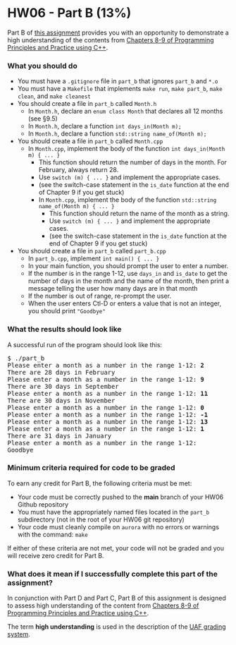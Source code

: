 # HW06 - Part B (13%)

Part B of [this assignment](../README.md) provides you with an opportunity to demonstrate a high understanding of the contents from [Chapters 8-9 of Programming Principles and Practice using C++][textbook].

### What you should do

* You must have a `.gitignore` file in `part_b` that ignores `part_b` and `*.o`
* You must have a `Makefile` that implements `make run`, `make part_b`, `make clean`, and `make cleanest`
* You should create a file in `part_b` called `Month.h` 
   - In `Month.h`, declare an `enum class Month` that declares all 12 months (see §9.5)
   - In `Month.h`, declare a function `int days_in(Month m);`
   - In `Month.h`, declare a function `std::string name_of(Month m);`
* You should create a file in `part_b` called `Month.cpp`
  - In `Month.cpp`, implement the body of the function `int days_in(Month m) { ... }` 
    - This function should return the number of days in the month. For February, always return 28.
    - Use `switch (m) { ... }` and implement the appropriate cases.
    - (see the switch-case statement in the `is_date` function at the end of Chapter 9 if you get stuck)
    - In `Month.cpp`, implement the body of the function `std::string name_of(Month m) { ... }` 
      - This function should return the name of the month as a string.
      - Use `switch (m) { ... }` and implement the appropriate cases.
      - (see the switch-case statement in the `is_date` function at the end of Chapter 9 if you get stuck)
* You should create a file in `part_b` called `part_b.cpp`
    - In `part_b.cpp`, implement `int main() { ... }`
    - In your main function, you should prompt the user to enter a number.
    - If the number is in the range 1-12, use `days_in` and `is_date` to get the number of days in the month and the name of the month, then print a message telling the user how many days are in that month
    - If the number is out of range, re-prompt the user.
    - When the user enters Ctl-D or enters a value that is not an integer, you should print `"Goodbye"`

### What the results should look like

A successful run of the program should look like this:
<pre>$ ./part_b
Please enter a month as a number in the range 1-12: <b>2</b>
There are 28 days in February
Please enter a month as a number in the range 1-12: <b>9</b>
There are 30 days in September
Please enter a month as a number in the range 1-12: <b>11</b>
There are 30 days in November
Please enter a month as a number in the range 1-12: <b>0</b>
Please enter a month as a number in the range 1-12: <b>-1</b>
Please enter a month as a number in the range 1-12: <b>13</b>
Please enter a month as a number in the range 1-12: <b>1</b>
There are 31 days in January
Please enter a month as a number in the range 1-12:
Goodbye
</pre>

### Minimum criteria required for code to be graded

To earn any credit for Part B, the following criteria must be met:
* Your code must be correctly pushed to the **main** branch of your HW06 Github repository
* You must have the appropriately named files located in the `part_b` subdirectory (not in the root of your HW06 git repository)
* Your code must cleanly compile on `aurora` with no errors or warnings with the command: `make`

If either of these criteria are not met, your code will not be graded and you will receive zero credit for Part B.


### What does it mean if I successfully complete this part of the assignment?

In conjunction with Part D and Part C, Part B of this assignment is designed to assess high understanding of the content from [Chapters 8-9 of Programming Principles and Practice using C++][textbook].

The term **high understanding** is used in the description of the [UAF grading system](https://catalog.uaf.edu/academics-regulations/grading-system-gpa-computation).


[textbook]: https://learning.oreilly.com/library/view/programming-principles-and/9780133796759/ch09.xhtml#ch09


